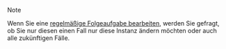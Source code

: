 <!-- markdownlint-disable-file MD041 -->
> [!NOTE]
> Wenn Sie eine [regelmäßige Folgeaufgabe bearbeiten][1], werden Sie gefragt, ob Sie nur diesen einen Fall nur diese Instanz ändern möchten oder auch alle zukünftigen Fälle.

<!-- Referenced links -->
[1]: ../recurrence/edit.md
